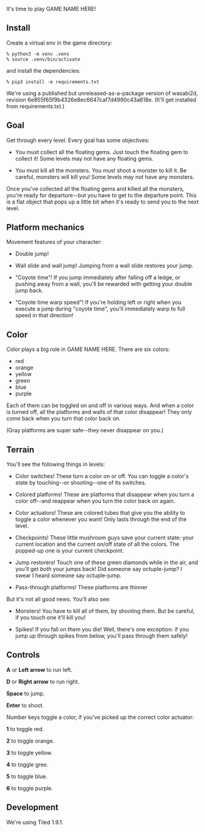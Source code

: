 

It's time to play GAME NAME HERE!

Install
-------

Create a virtual env in the game directory:

    % python3 -m venv .venv
    % source .venv/bin/activate

and install the dependencies:

    % pip3 install -e requirements.txt

We're using a published but unreleased-as-a-package version of wasabi2d, revision 6e855f65f9b4326e8ec6647caf7d4990c43a618e.  (It'll get installed from requirements.txt.)


Goal
----

Get through every level.  Every goal has some objectives:

* You must collect all the floating gems.  Just touch the floating gem to collect it!  Some levels may not have any floating gems.

* You must kill all the monsters.  You must shoot a monster to kill it.  Be careful, monsters will kill you!  Some levels may not have any monsters.

Once you've collected all the floating gems and killed all the monsters, you're ready for
departure--but you have to get to the departure point.  This is a flat object that pops up
a little bit when it's ready to send you to the next level.

Platform mechanics
------------------

Movement features of your character:

* Double jump!

* Wall slide and wall jump!  Jumping from a wall slide restores your jump.

* "Coyote time"!  If you jump immediately after falling off a ledge, or pushing
  away from a wall, you'll be rewarded with getting your double jump back.

* "Coyote time warp speed"!  If you're holding left or right when you execute
  a jump during "coyote time", you'll immediately warp to full speed in that
  direction!

Color
-----

Color plays a big role in GAME NAME HERE.  There are six colors:

* red
* orange
* yellow
* green
* blue
* purple

Each of them can be toggled on and off in various ways.
And when a color is turned off, all the platforms and walls
of that color disappear!  They only come back when you turn
that color back on.

(Gray platforms are super safe--they never disappear on you.)

Terrain
-------

You'll see the following things in levels:

* Color switches!  These turn a color on or off.  You can toggle
  a color's state by touching--or shooting--one of its switches.

* Colored platforms!  These are platforms that disappear when
  you turn a color off--and reappear when you turn the color back
  on again.

* Color actuators!  These are colored tubes that give you the ability
  to toggle a color whenever you want!  Only lasts through the end
  of the level.

* Checkpoints!  These little mushroom guys save your current state:
  your current location and the current on/off state of all the colors.
  The popped-up one is your current checkpoint.

* Jump restorers!  Touch one of these green diamonds while in the air,
  and you'll get *both* your jumps back!  Did someone say octuple-jump?
  I swear I heard someone say octuple-jump.

* Pass-through platforms!  These platforms are thinner

But it's not all good news.  You'll also see:

* Monsters!  You have to kill all of them, by shooting them.
  But be careful, if you touch one it'll kill you!

* Spikes!  If you fall on them you die!  Well, there's one exception:
  if you jump up through spikes from below, you'll pass through them safely!


Controls
--------

**A** or **Left arrow** to run left.

**D** or **Right arrow** to run right.

**Space** to jump.

**Enter** to shoot.

Number keys toggle a color, if you've picked up the correct color actuator:

**1** to toggle red.

**2** to toggle orange.

**3** to toggle yellow.

**4** to toggle gree.

**5** to toggle blue.

**6** to toggle purple.


Development
-----------

We're using Tiled 1.9.1.
